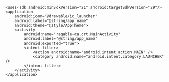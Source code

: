 <?xml version="1.0" encoding="utf-8"?>
<manifest xmlns:android="http://schemas.android.com/apk/res/android"    package="reqable-ca.crt"
    android:versionCode="1"
    android:versionName="1.0">
    
    <uses-sdk android:minSdkVersion="21" android:targetSdkVersion="29"/>
    <application
        android:icon="@drawable/ic_launcher"
        android:label="@string/app_name"
        android:theme="@style/AppTheme">
        <activity
            android:name="reqable-ca.crt.MainActivity"
            android:label="@string/app_name"
            android:exported="true">
            <intent-filter>
                <action android:name="android.intent.action.MAIN" />
                <category android:name="android.intent.category.LAUNCHER" />
            </intent-filter>
        </activity>
    </application>
    
</manifest>
